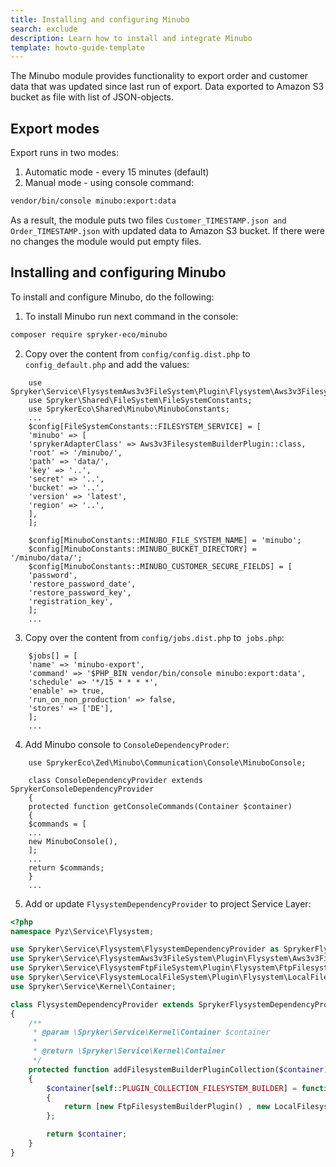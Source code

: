 ```yaml
---
title: Installing and configuring Minubo
search: exclude
description: Learn how to install and integrate Minubo
template: howto-guide-template
---
```


The Minubo module provides functionality to export order and customer data that was updated since last run of export. Data exported to Amazon S3 bucket as file with list of JSON-objects.

## Export modes

Export runs in two modes:

1. Automatic mode - every 15 minutes (default)
2. Manual mode - using console command:
```bash
vendor/bin/console minubo:export:data
```
As a result, the module puts two files `Customer_TIMESTAMP.json and Order_TIMESTAMP.json` with updated data to Amazon S3 bucket. If there were no changes the module would put empty files.

## Installing and configuring Minubo

To install and configure Minubo, do the following:


1. To install Minubo run next command in the console:
```bash
composer require spryker-eco/minubo
```
2. Copy over the content from `config/config.dist.php` to `config_default.php` and add the values:
```php...
	use Spryker\Service\FlysystemAws3v3FileSystem\Plugin\Flysystem\Aws3v3FilesystemBuilderPlugin;
	use Spryker\Shared\FileSystem\FileSystemConstants;
	use SprykerEco\Shared\Minubo\MinuboConstants;
	...
	$config[FileSystemConstants::FILESYSTEM_SERVICE] = [
	'minubo' => [
	'sprykerAdapterClass' => Aws3v3FilesystemBuilderPlugin::class,
	'root' => '/minubo/',
	'path' => 'data/',
	'key' => '..',
	'secret' => '..',
	'bucket' => '..',
	'version' => 'latest',
	'region' => '..',
	],
	];

	$config[MinuboConstants::MINUBO_FILE_SYSTEM_NAME] = 'minubo';
	$config[MinuboConstants::MINUBO_BUCKET_DIRECTORY] = '/minubo/data/';
	$config[MinuboConstants::MINUBO_CUSTOMER_SECURE_FIELDS] = [
	'password',
	'restore_password_date',
	'restore_password_key',
	'registration_key',
	];
	...
```
3. Copy over the content from `config/jobs.dist.php` to` jobs.php`:
```php...
	$jobs[] = [
	'name' => 'minubo-export',
	'command' => '$PHP_BIN vendor/bin/console minubo:export:data',
	'schedule' => '*/15 * * * *',
	'enable' => true,
	'run_on_non_production' => false,
	'stores' => ['DE'],
	];
	...
```
4. Add Minubo console to `ConsoleDependencyProder`:
```php...
	use SprykerEco\Zed\Minubo\Communication\Console\MinuboConsole;

	class ConsoleDependencyProvider extends SprykerConsoleDependencyProvider
	{
	protected function getConsoleCommands(Container $container)
	{
	$commands = [
	...
	new MinuboConsole(),
	];
	...
	return $commands;
	}
	...
```
5. Add or update `FlysystemDependencyProvider` to project Service Layer:
```php
<?php
namespace Pyz\Service\Flysystem;

use Spryker\Service\Flysystem\FlysystemDependencyProvider as SprykerFlysystemDependencyProvider;
use Spryker\Service\FlysystemAws3v3FileSystem\Plugin\Flysystem\Aws3v3FilesystemBuilderPlugin;
use Spryker\Service\FlysystemFtpFileSystem\Plugin\Flysystem\FtpFilesystemBuilderPlugin;
use Spryker\Service\FlysystemLocalFileSystem\Plugin\Flysystem\LocalFilesystemBuilderPlugin;
use Spryker\Service\Kernel\Container;

class FlysystemDependencyProvider extends SprykerFlysystemDependencyProvider
{
    /**
     * @param \Spryker\Service\Kernel\Container $container
     *
     * @return \Spryker\Service\Kernel\Container
     */
    protected function addFilesystemBuilderPluginCollection($container)
    {
        $container[self::PLUGIN_COLLECTION_FILESYSTEM_BUILDER] = function (Container $container)
        {
            return [new FtpFilesystemBuilderPlugin() , new LocalFilesystemBuilderPlugin() , new Aws3v3FilesystemBuilderPlugin() , ];
        };

        return $container;
    }
}
```
